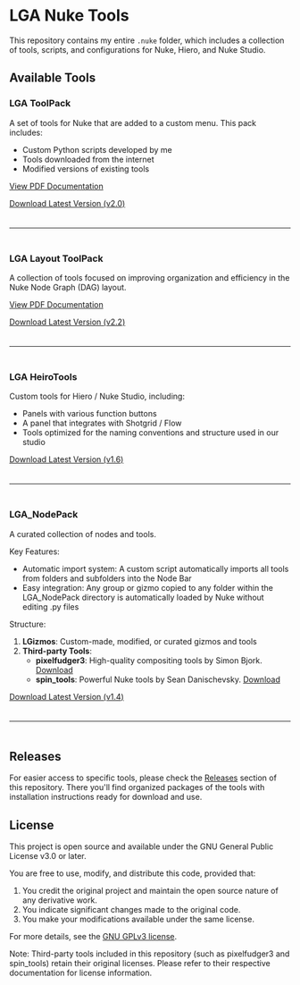 # LGA Nuke Tools

This repository contains my entire `.nuke` folder, which includes a collection of tools, scripts, and configurations for Nuke, Hiero, and Nuke Studio.

## Available Tools

### LGA ToolPack

A set of tools for Nuke that are added to a custom menu. This pack includes:
- Custom Python scripts developed by me
- Tools downloaded from the internet
- Modified versions of existing tools

[View PDF Documentation](LGA_ToolPack/LGA_ToolPack.pdf)

[Download Latest Version (v2.0)](https://github.com/legandrop/LGA_Nuke/releases/tag/LGA_ToolPack_v2.0)

<br style="line-height: 0.5em;">

---

<br style="line-height: 0.5em;">

### LGA Layout ToolPack

A collection of tools focused on improving organization and efficiency in the Nuke Node Graph (DAG) layout.

[View PDF Documentation](LGA_ToolPack-Layout/LGA_LayoutToolPack.pdf)

[Download Latest Version (v2.2)](https://github.com/legandrop/LGA_Nuke/releases/tag/LGA_ToolPack-Layout_v2.2)

<br style="line-height: 0.5em;">

---

<br style="line-height: 0.5em;">

### LGA HeiroTools

Custom tools for Hiero / Nuke Studio, including:
- Panels with various function buttons
- A panel that integrates with Shotgrid / Flow
- Tools optimized for the naming conventions and structure used in our studio

[Download Latest Version (v1.6)](https://github.com/legandrop/LGA_Nuke/releases/tag/LGA_HeiroTools_v1.6)

<br style="line-height: 0.5em;">

---

<br style="line-height: 0.5em;">

### LGA_NodePack

A curated collection of nodes and tools.

Key Features:
- Automatic import system: A custom script automatically imports all tools from folders and subfolders into the Node Bar
- Easy integration: Any group or gizmo copied to any folder within the LGA_NodePack directory is automatically loaded by Nuke without editing .py files

Structure:
1. **LGizmos**: Custom-made, modified, or curated gizmos and tools
2. **Third-party Tools**:
   - **pixelfudger3**: High-quality compositing tools by Simon Bjork. [Download](https://www.nukepedia.com/gizmos/filter/pixelfudger-v3)
   - **spin_tools**: Powerful Nuke tools by Sean Danischevsky. [Download](https://github.com/SpinVFX/spin_nuke_gizmos)

[Download Latest Version (v1.4)](https://github.com/legandrop/LGA_Nuke/releases/tag/LGA_NodePack_v1.4)

<br style="line-height: 0.5em;">

---

<br style="line-height: 0.5em;">

## Releases

For easier access to specific tools, please check the [Releases](https://github.com/legandrop/LGA_Nuke/releases) section of this repository. There you'll find organized packages of the tools with installation instructions ready for download and use.

## License

This project is open source and available under the GNU General Public License v3.0 or later.

You are free to use, modify, and distribute this code, provided that:

1. You credit the original project and maintain the open source nature of any derivative work.
2. You indicate significant changes made to the original code.
3. You make your modifications available under the same license.

For more details, see the [GNU GPLv3 license](https://www.gnu.org/licenses/gpl-3.0.en.html).

Note: Third-party tools included in this repository (such as pixelfudger3 and spin_tools) retain their original licenses. Please refer to their respective documentation for license information.
